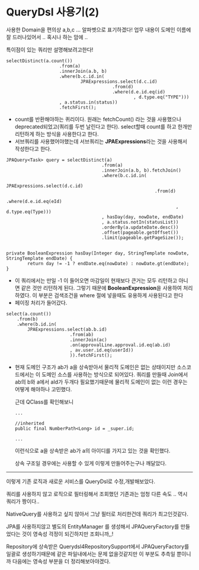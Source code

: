 # QueryDsl 사용기(2)

사용한 Domain을 편의상 a,b,c ... 알파벳으로 표기하겠다! 업무 내용이 도메인 이름에 잘 드러나있어서 .. 혹시나 하는 맘에 ..

특이점이 있는 쿼리만 설명해보려고한다!



```
selectDistinct(a.count())
					.from(a)
					.innerJoin(a.b, b)
					.where(b.c.id.in(
							JPAExpressions.select(d.c.id)
										.from(d)
										.where(d.e.id.eq(id)
												, d.type.eq("TYPE")))
					, a.status.in(status))
					.fetchFirst();
```

- count를 반환해야하는 퀴리이다. 원래는 fetchCount() 라는 것을 사용했으나 deprecated되었고(쿼리를 두번 날린다고 한다). select할때 count를 하고 한개만 리턴하게 하는 방식을 사용한다고 한다.
- 서브쿼리를 사용했어야했는데 서브쿼리는 **JPAExpressions**라는 것을 사용해서 작성한다고 한다.



```
JPAQuery<Task> query = selectDistinct(a)
									.from(a)
									.innerJoin(a.b, b).fetchJoin()
									.where(b.c.id.in(
											JPAExpressions.select(d.c.id)
														.from(d)
														.where(d.e.id.eq(eId)
																, d.type.eq(Type)))
									, hasDay(day, nowDate, endDate)
									, a.status.notIn(statusList))
									.orderBy(a.updateDate.desc())                    
									.offset(pageable.getOffset())
									.limit(pageable.getPageSize());


private BooleanExpression hasDay(Integer day, StringTemplate nowDate, StringTemplate endDate) {
        return day != -1 ? endDate.eq(nowDate) : nowDate.gt(endDate);
}
```

- 이 쿼리에서는 만일 -1 이 들어오면 마감일이 현재보다 큰거는 모두 리턴하고 아니면 같은 것만 리턴하게 된다. 그렇기 때문에 **BooleanExpression**을 사용하여 처리하였다. 이 부분은 검색조건을 where 절에 넣을때도 유용하게 사용된다고 한다
- 페이징 처리가 들어갔다.



```
select(a.count())
	.from(b)
	.where(b.id.in(
		JPAExpressions.select(ab.b.id)
						.from(ab)
						.innerJoin(ac)
						.on(approvalLine.approval.id.eq(ab.id)
						, av.user.id.eq(userId))									
						)).fetchFirst();
```

- 현재 도메인 구조가 ab가 a을 상속받아서 물리적 도메인은 없는 상태이지만 소스코드에서는 이 도메인 소스를 사용하는 방식으로 되어있다. 쿼리를 만들때 Join에서 ab의 b와 a에서 aId가 두개다 필요했기때문에 물리적 도메인이 없는 이런 경우는 어떻게 해야하나 고민했다.

  근데 QClass를 확인해보니

  ```
  ...
  
  //inherited
  public final NumberPath<Long> id = _super.id;
  
  ...
  ```

  이런식으로 a을 상속받은 ab가 a의 아이디를 가지고 있는 것을 확인했다.

  상속 구조일 경우에는 사용할 수 있게 이렇게 만들어주는구나 깨달았다.



------

이렇게 기존 로직과 새로운 서비스를 QueryDsl로 수정,개발해보았다.

쿼리를 사용하지 않고 로직으로 필터링해서 조회했던 기존과는 엄청 다른 속도 .. 역시 쿼리가 짱이다..

NativeQuery를 사용하고 싶지 않아서 그냥 필터로 처리한건데 쿼리가 최고인것같다.

JPA를 사용하지않고 별도의 EntityManager 를 생성해서 JPAQueryFactory를 만들었다는 것이 영속성 걱정이 되긴하지만 조회니까,,!

Repository에 상속받은 Querydsl4RepositorySupport에서 JPAQueryFactory를 일괄로 생성하기때문에 같은 파일내에서는 문제 없을것같지만 이 부분도 추측일 뿐이니까 다음에는 영속성 부분을 더 정리해보아야겠다. 

